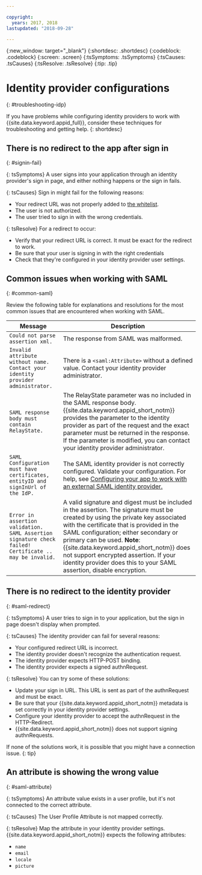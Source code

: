 ```yaml
---

copyright:
  years: 2017, 2018
lastupdated: "2018-09-28"

---
```


{:new_window: target="_blank"}
{:shortdesc: .shortdesc}
{:codeblock: .codeblock}
{:screen: .screen}
{:tsSymptoms: .tsSymptoms}
{:tsCauses: .tsCauses}
{:tsResolve: .tsResolve}
{:tip: .tip}

# Identity provider configurations
{: #troubleshooting-idp}

If you have problems while configuring identity providers to work with {{site.data.keyword.appid_full}}, consider these techniques for troubleshooting and getting help.
{: shortdesc}


## There is no redirect to the app after sign in
{: #signin-fail}

{: tsSymptoms}
A user signs into your application through an identity provider's sign in page, and either nothing happens or the sign in fails.

{: tsCauses}
Sign in might fail for the following reasons:

* Your redirect URL was not properly added to [the whitelist](faq.html#redirect).
* The user is not authorized.
* The user tried to sign in with the wrong credentials.

{: tsResolve}
For a redirect to occur:

* Verify that your redirect URL is correct. It must be exact for the redirect to work.
* Be sure that your user is signing in with the right credentials
* Check that they're configured in your identity provider user settings.


## Common issues when working with SAML
{: #common-saml}

Review the following table for explanations and resolutions for the most common issues that are encountered when working with SAML.

<table summary="Every table row should be read left to right, with the cluster state in column one and a description in column two.">
  <thead>
    <th>Message</th>
    <th>Description</th>
  </thead>
  <tbody>
    <tr>
      <td><code>Could not parse assertion xml.</code></td>
      <td>The response from SAML was malformed.</td>
    </tr>
    <tr>
      <td><code>Invalid attribute without name. Contact your identity provider administrator.</code></td>
      <td>There is a <code>&lt;saml:Attribute&gt;</code> without a defined value. Contact your identity provider administrator.</td>
    </tr>
    <tr>
      <td><code>SAML response body must contain RelayState.</code></td>
      <td>The RelayState parameter was no included in the SAML response body. {{site.data.keyword.appid_short_notm}} provides the parameter to the identity provider as part of the request and the exact parameter must be returned in the response. If the parameter is modified, you can contact your identity provider administrator. </td>
    </tr>
    <tr>
      <td><code>SAML Configuration must have certificates, entityID and signInUrl of the IdP.</code></td>
      <td>The SAML identity provider is not correctly configured. Validate your configuration. For help, see <a href="enterprise.html#configuring-saml" target="_blank">Configuring your app to work with an external SAML identity provider.</a></td>
    </tr>
    <tr>
      <td><code>Error in assertion validation. SAML Assertion signature check failed! Certificate .. may be invalid.</code></td>
      <td>A valid signature and digest must be included in the assertion. The signature must be created by using the private key associated with the certificate that is provided in the SAML configuration; either secondary or primary can be used. <strong>Note</strong>: {{site.data.keyword.appid_short_notm}} does not support encrypted assertion. If your identity provider does this to your SAML assertion, disable encryption.</td>
    </tr>
  </tbody>
</table>


## There is no redirect to the identity provider
{: #saml-redirect}

{: tsSymptoms}
A user tries to sign in to your application, but the sign in page doesn't display when prompted.

{: tsCauses}
The identity provider can fail for several reasons:

* Your configured redirect URL is incorrect.
* The identity provider doesn't recognize the authentication request.
* The identity provider expects HTTP-POST binding.
* The identity provider expects a signed authnRequest.

{: tsResolve}
You can try some of these solutions:

* Update your sign in URL. This URL is sent as part of the authnRequest and must be exact.
* Be sure that your {{site.data.keyword.appid_short_notm}} metadata is set correctly in your identity provider settings.
* Configure your identity provider to accept the authnRequest in the HTTP-Redirect.
* {{site.data.keyword.appid_short_notm}} does not support signing authnRequests.

If none of the solutions work, it is possible that you might have a connection issue.
{: tip}

## An attribute is showing the wrong value
{: #saml-attribute}

{: tsSymptoms}
An attribute value exists in a user profile, but it's not connected to the correct attribute.

{: tsCauses}
The User Profile Attribute is not mapped correctly.

{: tsResolve}
Map the attribute in your identity provider settings. {{site.data.keyword.appid_short_notm}} expects the following attributes:
* `name`
* `email`
* `locale`
* `picture`


